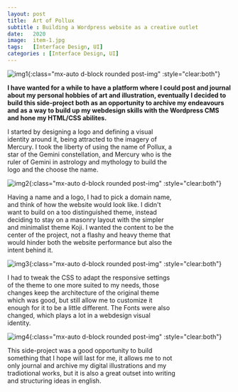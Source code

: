 ```yaml
---
layout: post
title:  Art of Pollux
subtitle : Building a Wordpress website as a creative outlet
date:   2020
image:  item-1.jpg
tags:   [Interface Design, UI]
categories : [Interface Design, UI]
---
```

![img1]({{site.baseurl}}/projects/images/pollux/img-3.jpg){:class="mx-auto d-block rounded post-img" :style="clear:both"}

**I have wanted for a while to have a platform where I could post and journal about my personal hobbies of art and illustration, eventually I decided to build this side-project both as an opportunity to archive my endeavours and as a way to build up my webdesign skills with the Wordpress CMS and hone my HTML/CSS abilites.**

<div style="clear:both; max-width:75%" class="paragraph">I started by designing a logo and defining a visual identity around it, being attracted to the imagery of Mercury. I took the liberty of using the name of Pollux, a star of the Gemini constellation, and Mercury who is the ruler of Gemini in astrology and mythology to build the logo and the choose the name.</div>

![img2]({{site.baseurl}}/projects/images/pollux/img-1.jpg){:class="mx-auto d-block rounded post-img" :style="clear:both"}

<div style="clear:both; max-width:75%" class="paragraph">Having a name and a logo, I had to pick a domain name, and think of how the website would look like. I didn't want to build on a too distinguished theme, instead deciding to stay on a masonry layout with the simpler and minimalist theme Koji. I wanted the content to be the center of the project, not a flashy and heavy theme that would hinder both the website performance but also the intent behind it.</div>

![img3]({{site.baseurl}}/projects/images/pollux/img-2.jpg){:class="mx-auto d-block rounded post-img" :style="clear:both"}

<div style="clear:both; max-width:75%" class="paragraph">I had to tweak the CSS to adapt the responsive settings of the theme to one more suited to my needs, those changes keep the architecture of the original theme which was good, but still allow me to customize it enough for it to be a little different. The Fonts were also changed, which plays a lot in a webdesign visual identity.</div>

![img4]({{site.baseurl}}/projects/images/pollux/img-4.jpg){:class="mx-auto d-block rounded post-img" :style="clear:both"}

<div style="clear:both; max-width:75%" class="paragraph">This side-project was a good opportunity to build something that I hope will last for me, it allows me to not only journal and archive my digital illustrations and my tradiotional works, but it is also a great outset into writing and structuring ideas in english.</div>


